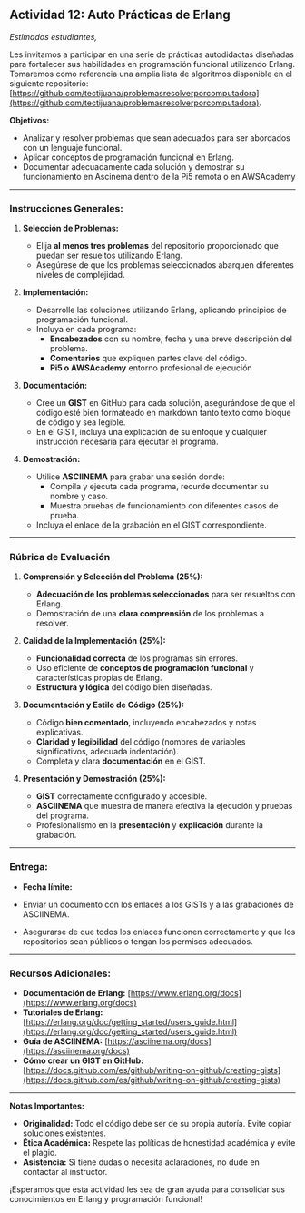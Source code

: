 ## Actividad 12: **Auto Prácticas de Erlang**

*Estimados estudiantes,*

Les invitamos a participar en una serie de prácticas autodidactas diseñadas para fortalecer sus habilidades en programación funcional utilizando Erlang. Tomaremos como referencia una amplia lista de algoritmos disponible en el siguiente repositorio: [https://github.com/tectijuana/problemasresolverporcomputadora](https://github.com/tectijuana/problemasresolverporcomputadora).

**Objetivos:**

- Analizar y resolver problemas que sean adecuados para ser abordados con un lenguaje funcional.
- Aplicar conceptos de programación funcional en Erlang.
- Documentar adecuadamente cada solución y demostrar su funcionamiento en Ascinema dentro de la Pi5 remota o en AWSAcademy

---

### **Instrucciones Generales:**

1. **Selección de Problemas:**
   - Elija **al menos tres problemas** del repositorio proporcionado que puedan ser resueltos utilizando Erlang.
   - Asegúrese de que los problemas seleccionados abarquen diferentes niveles de complejidad.

2. **Implementación:**
   - Desarrolle las soluciones utilizando Erlang, aplicando principios de programación funcional.
   - Incluya en cada programa:
     - **Encabezados** con su nombre, fecha y una breve descripción del problema.
     - **Comentarios** que expliquen partes clave del código.
     - **Pi5 o AWSAcademy** entorno profesional de ejecución

3. **Documentación:**
   - Cree un **GIST** en GitHub para cada solución, asegurándose de que el código esté bien formateado en markdown tanto texto como bloque de código y sea legible.
   - En el GIST, incluya una explicación de su enfoque y cualquier instrucción necesaria para ejecutar el programa.

4. **Demostración:**
   - Utilice **ASCIINEMA** para grabar una sesión donde:
     - Compila y ejecuta cada programa, recurde documentar su nombre y caso.
     - Muestra pruebas de funcionamiento con diferentes casos de prueba.
   - Incluya el enlace de la grabación en el GIST correspondiente.

---

### **Rúbrica de Evaluación**

1. **Comprensión y Selección del Problema (25%):**
   - **Adecuación de los problemas seleccionados** para ser resueltos con Erlang.
   - Demostración de una **clara comprensión** de los problemas a resolver.

2. **Calidad de la Implementación (25%):**
   - **Funcionalidad correcta** de los programas sin errores.
   - Uso eficiente de **conceptos de programación funcional** y características propias de Erlang.
   - **Estructura y lógica** del código bien diseñadas.

3. **Documentación y Estilo de Código (25%):**
   - Código **bien comentado**, incluyendo encabezados y notas explicativas.
   - **Claridad y legibilidad** del código (nombres de variables significativos, adecuada indentación).
   - Completa y clara **documentación** en el GIST.

4. **Presentación y Demostración (25%):**
   - **GIST** correctamente configurado y accesible.
   - **ASCIINEMA** que muestra de manera efectiva la ejecución y pruebas del programa.
   - Profesionalismo en la **presentación** y **explicación** durante la grabación.

---

### **Entrega:**

- **Fecha límite:**


- Enviar un documento con los enlaces a los GISTs y a las grabaciones de ASCIINEMA.
- Asegurarse de que todos los enlaces funcionen correctamente y que los repositorios sean públicos o tengan los permisos adecuados.

---

### **Recursos Adicionales:**

- **Documentación de Erlang:** [https://www.erlang.org/docs](https://www.erlang.org/docs)
- **Tutoriales de Erlang:** [https://erlang.org/doc/getting_started/users_guide.html](https://erlang.org/doc/getting_started/users_guide.html)
- **Guía de ASCIINEMA:** [https://asciinema.org/docs](https://asciinema.org/docs)
- **Cómo crear un GIST en GitHub:** [https://docs.github.com/es/github/writing-on-github/creating-gists](https://docs.github.com/es/github/writing-on-github/creating-gists)

---

**Notas Importantes:**

- **Originalidad:** Todo el código debe ser de su propia autoría. Evite copiar soluciones existentes.
- **Ética Académica:** Respete las políticas de honestidad académica y evite el plagio.
- **Asistencia:** Si tiene dudas o necesita aclaraciones, no dude en contactar al instructor.

¡Esperamos que esta actividad les sea de gran ayuda para consolidar sus conocimientos en Erlang y programación funcional!
